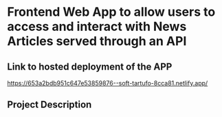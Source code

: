# Frontend Web App to allow users to access and interact with News Articles served through an API

## Link to hosted deployment of the APP
https://653a2bdb951c647e53859876--soft-tartufo-8cca81.netlify.app/

## Project Description